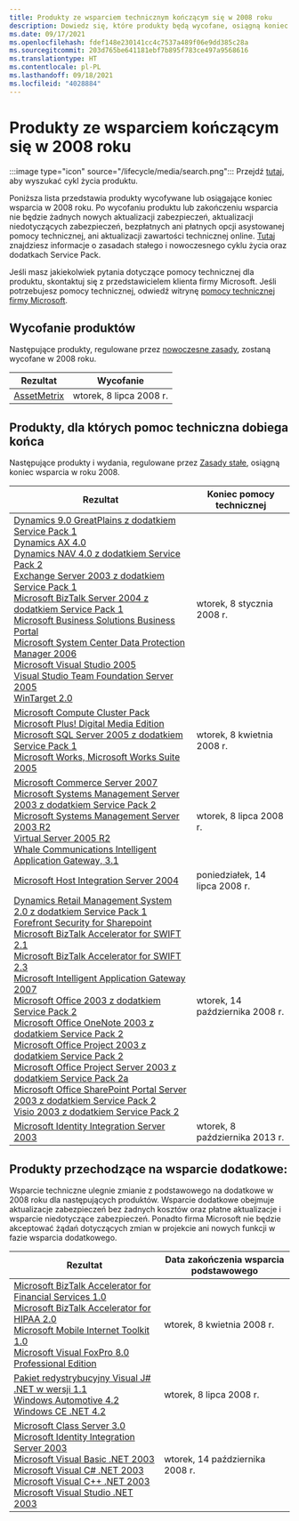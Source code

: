 ```yaml
---
title: Produkty ze wsparciem technicznym kończącym się w 2008 roku
description: Dowiedz się, które produkty będą wycofane, osiągną koniec wsparcia technicznego lub przejdą ze wsparcia podstawowego do dodatkowego w 2008 roku.
ms.date: 09/17/2021
ms.openlocfilehash: fdef148e230141cc4c7537a489f06e9dd385c28a
ms.sourcegitcommit: 203d765be641181ebf7b895f783ce497a9568616
ms.translationtype: HT
ms.contentlocale: pl-PL
ms.lasthandoff: 09/18/2021
ms.locfileid: "4028884"
---
```

# <a name="products-ending-support-in-2008"></a>Produkty ze wsparciem kończącym się w 2008 roku

:::image type="icon" source="/lifecycle/media/search.png":::
Przejdź [tutaj](/lifecycle/products/), aby wyszukać cykl życia produktu.

Poniższa lista przedstawia produkty wycofywane lub osiągające koniec wsparcia w 2008 roku. Po wycofaniu produktu lub zakończeniu wsparcia nie będzie żadnych nowych aktualizacji zabezpieczeń, aktualizacji niedotyczących zabezpieczeń, bezpłatnych ani płatnych opcji asystowanej pomocy technicznej, ani aktualizacji zawartości technicznej online. [Tutaj](/lifecycle/overview/product-end-of-support-overview) znajdziesz informacje o zasadach stałego i nowoczesnego cyklu życia oraz dodatkach Service Pack.

Jeśli masz jakiekolwiek pytania dotyczące pomocy technicznej dla produktu, skontaktuj się z przedstawicielem klienta firmy Microsoft. Jeśli potrzebujesz pomocy technicznej, odwiedź witrynę [pomocy technicznej firmy Microsoft](https://support.microsoft.com/contactus/?ws=support).

## <a name="product-retirements"></a>Wycofanie produktów

Następujące produkty, regulowane przez [nowoczesne zasady](/lifecycle/policies/modern), zostaną wycofane w 2008 roku.

| Rezultat | Wycofanie |
| --- | --- |
| [AssetMetrix](/lifecycle/products/assetmetrix?branch=live)<br> | wtorek, 8 lipca 2008 r. |




## <a name="products-reaching-end-of-support"></a>Produkty, dla których pomoc techniczna dobiega końca

Następujące produkty i wydania, regulowane przez [Zasady stałe](/lifecycle/policies/fixed), osiągną koniec wsparcia w roku 2008.

| Rezultat | Koniec pomocy technicznej |
| --- | --- |
| [Dynamics 9.0 GreatPlains z dodatkiem Service Pack 1](/lifecycle/products/dynamics-90-greatplains?branch=live)<br>[Dynamics AX 4.0](/lifecycle/products/dynamics-ax-40?branch=live)<br>[Dynamics NAV 4.0 z dodatkiem Service Pack 2](/lifecycle/products/dynamics-nav-40?branch=live)<br>[Exchange Server 2003 z dodatkiem Service Pack 1](/lifecycle/products/exchange-server-2003?branch=live)<br>[Microsoft BizTalk Server 2004 z dodatkiem Service Pack 1](/lifecycle/products/microsoft-biztalk-server-2004?branch=live)<br>[Microsoft Business Solutions Business Portal](/lifecycle/products/microsoft-business-solutions-business-portal?branch=live)<br>[Microsoft System Center Data Protection Manager 2006](/lifecycle/products/microsoft-system-center-data-protection-manager-2006?branch=live)<br>[Microsoft Visual Studio 2005](/lifecycle/products/microsoft-visual-studio-2005?branch=live)<br>[Visual Studio Team Foundation Server 2005](/lifecycle/products/microsoft-visual-studio-2005-team-foundation-server?branch=live)<br>[WinTarget 2.0](/lifecycle/products/wintarget-20?branch=live)<br> | wtorek, 8 stycznia 2008 r. |
| [Microsoft Compute Cluster Pack](/lifecycle/products/microsoft-compute-cluster-pack?branch=live)<br>[Microsoft Plus! Digital Media Edition](/lifecycle/products/microsoft-plus-digital-media-edition?branch=live)<br>[Microsoft SQL Server 2005 z dodatkiem Service Pack 1](/lifecycle/products/microsoft-sql-server-2005?branch=live)<br>[Microsoft Works, Microsoft Works Suite 2005](/lifecycle/products/microsoft-works?branch=live)<br> | wtorek, 8 kwietnia 2008 r. |
| [Microsoft Commerce Server 2007](/lifecycle/products/microsoft-commerce-server-2007?branch=live)<br>[Microsoft Systems Management Server 2003 z dodatkiem Service Pack 2](/lifecycle/products/microsoft-systems-management-server-2003?branch=live)<br>[Microsoft Systems Management Server 2003 R2](/lifecycle/products/microsoft-systems-management-server-2003-r2?branch=live)<br>[Virtual Server 2005 R2](/lifecycle/products/virtual-server-2005-r2?branch=live)<br>[Whale Communications Intelligent Application Gateway, 3.1](/lifecycle/products/whale-communications-intelligent-application-gateway?branch=live)<br> | wtorek, 8 lipca 2008 r. |
| [Microsoft Host Integration Server 2004](/lifecycle/products/microsoft-host-integration-server-2004?branch=live)<br> | poniedziałek, 14 lipca 2008 r. |
| [Dynamics Retail Management System 2.0 z dodatkiem Service Pack 1](/lifecycle/products/dynamics-retail-management-system-20?branch=live)<br>[Forefront Security for Sharepoint](/lifecycle/products/forefront-security-for-sharepoint?branch=live)<br>[Microsoft BizTalk Accelerator for SWIFT 2.1](/lifecycle/products/microsoft-biztalk-accelerator-for-swift-21?branch=live)<br>[Microsoft BizTalk Accelerator for SWIFT 2.3](/lifecycle/products/microsoft-biztalk-accelerator-for-swift-23?branch=live)<br>[Microsoft Intelligent Application Gateway 2007](/lifecycle/products/intelligent-application-gateway-2007?branch=live)<br>[Microsoft Office 2003 z dodatkiem Service Pack 2](/lifecycle/products/microsoft-office-2003?branch=live)<br>[Microsoft Office OneNote 2003 z dodatkiem Service Pack 2](/lifecycle/products/microsoft-office-onenote-2003?branch=live)<br>[Microsoft Office Project 2003 z dodatkiem Service Pack 2](/lifecycle/products/microsoft-office-project-2003?branch=live)<br>[Microsoft Office Project Server 2003 z dodatkiem Service Pack 2a](/lifecycle/products/microsoft-office-project-server-2003?branch=live)<br>[Microsoft Office SharePoint Portal Server 2003 z dodatkiem Service Pack 2](/lifecycle/products/microsoft-office-sharepoint-portal-server-2003?branch=live)<br>[Visio 2003 z dodatkiem Service Pack 2](/lifecycle/products/visio-2003?branch=live)<br> | wtorek, 14 października 2008 r. |
| [Microsoft Identity Integration Server 2003](/lifecycle/products/microsoft-identity-integration-server-2003?branch=live)<br> | wtorek, 8 października 2013 r. |


## <a name="products-moving-to-extended-support"></a>Produkty przechodzące na wsparcie dodatkowe:

Wsparcie techniczne ulegnie zmianie z podstawowego na dodatkowe w 2008 roku dla następujących produktów. Wsparcie dodatkowe obejmuje aktualizacje zabezpieczeń bez żadnych kosztów oraz płatne aktualizacje i wsparcie niedotyczące zabezpieczeń. Ponadto firma Microsoft nie będzie akceptować żądań dotyczących zmian w projekcie ani nowych funkcji w fazie wsparcia dodatkowego.

| Rezultat | Data zakończenia wsparcia podstawowego |
| --- | --- |
| [Microsoft BizTalk Accelerator for Financial Services 1.0](/lifecycle/products/microsoft-biztalk-accelerator-for-financial-services-10?branch=live)<br>[Microsoft BizTalk Accelerator for HIPAA 2.0](/lifecycle/products/microsoft-biztalk-accelerator-for-hipaa-20?branch=live)<br>[Microsoft Mobile Internet Toolkit 1.0](/lifecycle/products/microsoft-mobile-internet-toolkit-10?branch=live)<br>[Microsoft Visual FoxPro 8.0 Professional Edition](/lifecycle/products/microsoft-visual-foxpro-80-professional-edition?branch=live)<br> | wtorek, 8 kwietnia 2008 r. |
| [Pakiet redystrybucyjny Visual J# .NET w wersji 1.1](/lifecycle/products/visual-j-net-version-11-redistributable-package?branch=live)<br>[Windows Automotive 4.2](/lifecycle/products/windows-automotive-42?branch=live)<br>[Windows CE .NET 4.2](/lifecycle/products/windows-ce-net-42?branch=live)<br> | wtorek, 8 lipca 2008 r. |
| [Microsoft Class Server 3.0](/lifecycle/products/microsoft-class-server-30?branch=live)<br>[Microsoft Identity Integration Server 2003](/lifecycle/products/microsoft-identity-integration-server-2003?branch=live)<br>[Microsoft Visual Basic .NET 2003](/lifecycle/products/microsoft-visual-basic-net-2003?branch=live)<br>[Microsoft Visual C# .NET 2003](/lifecycle/products/microsoft-visual-c-net-2003?branch=live)<br>[Microsoft Visual C++ .NET 2003](/lifecycle/products/microsoft-visual-c-net-2003538889574?branch=live)<br>[Microsoft Visual Studio .NET 2003](/lifecycle/products/microsoft-visual-studio-net-2003?branch=live)<br> | wtorek, 14 października 2008 r. |
